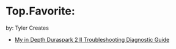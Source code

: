 # Top.Favorite:
by: Tyler Creates
- [My in Depth Duraspark 2 II Troubleshooting Diagnostic Guide](https://youtu.be/RylhE4_HSPU)

